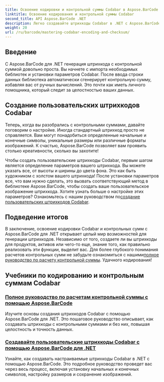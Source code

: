 ```yaml
---
title: Освоение кодировки и контрольной суммы Codabar в Aspose.BarCode
linktitle: Освоение кодирования и контрольной суммы Codabar
second_title: API Aspose.BarCode .NET
description: Легко создавайте штрихкоды Codabar в .NET с Aspose.BarCode. Изучите руководства по расчету контрольной суммы и генерации пользовательских штрихкодов.
weight: 20
url: /ru/barcode/mastering-codabar-encoding-and-checksum/
---
```

## Введение

С Aspose.BarCode для .NET генерация штрихкода с контрольной суммой довольно проста. Вы начнете с импорта необходимых библиотек и установки параметров Codabar. После ввода строки данных библиотека автоматически сгенерирует контрольную сумму, избавляя вас от ручных вычислений. Это почти как иметь личного помощника, который следит за целостностью ваших данных.

## Создание пользовательских штрихкодов Codabar

Теперь, когда вы разобрались с контрольными суммами, давайте поговорим о настройке. Иногда стандартный штрихкод просто не справляется. Вам могут понадобиться определенные начальные и конечные символы, уникальные размеры или различные форматы изображений. К счастью, Aspose.BarCode позволяет вам проявить столько креативности, сколько вы захотите!

 Чтобы создать пользовательские штрихкоды Codabar, первым шагом является определение параметров вашего штрихкода. Вы можете указать все, от высоты и ширины до цвета фона. Это как быть художником с холстом вашего штрихкода! После установки параметров все, что вам нужно сделать, это вызвать соответствующий метод в библиотеке Aspose.BarCode, чтобы создать ваше пользовательское изображение штрихкода. Хотите узнать больше о настройке этих параметров? Ознакомьтесь с нашим руководством по[создание пользовательских штрихкодов Codabar](./custom-codabar-barcodes/).

## Подведение итогов

В заключение, освоение кодировки Codabar и контрольных сумм с Aspose.BarCode для .NET открывает целый мир возможностей для генерации штрихкодов. Независимо от того, создаете ли вы штрихкоды для продуктов, активов или чего-то еще, знание того, как правильно реализовать эти функции, выделит вас. Для более глубокого понимания расчетов контрольных сумм не забудьте ознакомиться с нашими[полное руководство по расчету контрольной суммы](./guide-to-checksum-calculation/). Удачного кодирования!


## Учебники по кодированию и контрольным суммам Codabar
### [Полное руководство по расчетам контрольной суммы с помощью Aspose.BarCode](./guide-to-checksum-calculation/)
Изучите основы создания штрихкодов Codabar с помощью Aspose.BarCode для .NET. Это пошаговое руководство описывает, как создавать штрихкоды с контрольными суммами и без них, повышая целостность и точность данных.
### [Создавайте пользовательские штрихкоды Codabar с помощью Aspose.BarCode для .NET](./custom-codabar-barcodes/)
Узнайте, как создавать настраиваемые штрихкоды Codabar в .NET с помощью Aspose.BarCode. Это подробное руководство проведет вас через весь процесс, включая установку начальных и конечных символов, настройку размеров и сохранение изображений.